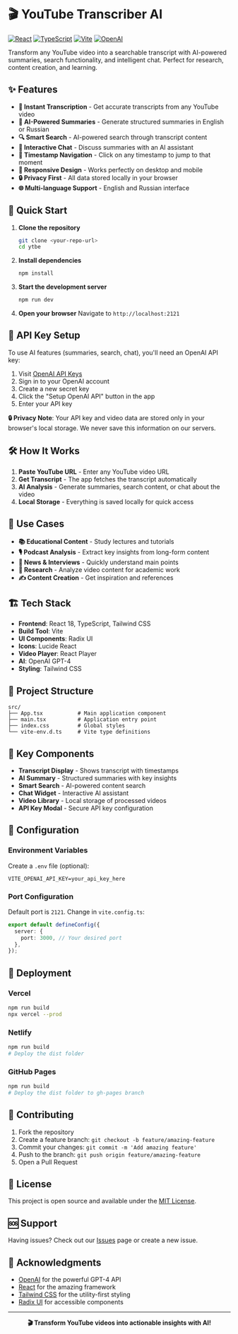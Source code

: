 # 🎬 YouTube Transcriber AI

[![React](https://img.shields.io/badge/React-18.x-blue.svg)](https://reactjs.org/)
[![TypeScript](https://img.shields.io/badge/TypeScript-5.x-blue.svg)](https://www.typescriptlang.org/)
[![Vite](https://img.shields.io/badge/Vite-5.x-purple.svg)](https://vitejs.dev/)
[![OpenAI](https://img.shields.io/badge/OpenAI-GPT--4-green.svg)](https://openai.com/)

Transform any YouTube video into a searchable transcript with AI-powered summaries, search functionality, and intelligent chat. Perfect for research, content creation, and learning.

## ✨ Features

- **📝 Instant Transcription** - Get accurate transcripts from any YouTube video
- **🤖 AI-Powered Summaries** - Generate structured summaries in English or Russian
- **🔍 Smart Search** - AI-powered search through transcript content
- **💬 Interactive Chat** - Discuss summaries with an AI assistant
- **🎯 Timestamp Navigation** - Click on any timestamp to jump to that moment
- **📱 Responsive Design** - Works perfectly on desktop and mobile
- **🔒 Privacy First** - All data stored locally in your browser
- **🌐 Multi-language Support** - English and Russian interface

## 🚀 Quick Start

1. **Clone the repository**
   ```bash
   git clone <your-repo-url>
   cd ytbe
   ```

2. **Install dependencies**
   ```bash
   npm install
   ```

3. **Start the development server**
   ```bash
   npm run dev
   ```

4. **Open your browser**
   Navigate to `http://localhost:2121`

## 🔐 API Key Setup

To use AI features (summaries, search, chat), you'll need an OpenAI API key:

1. Visit [OpenAI API Keys](https://platform.openai.com/api-keys)
2. Sign in to your OpenAI account
3. Create a new secret key
4. Click the "Setup OpenAI API" button in the app
5. Enter your API key

**🔒 Privacy Note**: Your API key and video data are stored only in your browser's local storage. We never save this information on our servers.

## 🛠️ How It Works

1. **Paste YouTube URL** - Enter any YouTube video URL
2. **Get Transcript** - The app fetches the transcript automatically
3. **AI Analysis** - Generate summaries, search content, or chat about the video
4. **Local Storage** - Everything is saved locally for quick access

## 🎯 Use Cases

- **📚 Educational Content** - Study lectures and tutorials
- **🎙️ Podcast Analysis** - Extract key insights from long-form content
- **📰 News & Interviews** - Quickly understand main points
- **🔬 Research** - Analyze video content for academic work
- **✍️ Content Creation** - Get inspiration and references

## 🏗️ Tech Stack

- **Frontend**: React 18, TypeScript, Tailwind CSS
- **Build Tool**: Vite
- **UI Components**: Radix UI
- **Icons**: Lucide React
- **Video Player**: React Player
- **AI**: OpenAI GPT-4
- **Styling**: Tailwind CSS

## 📁 Project Structure

```
src/
├── App.tsx           # Main application component
├── main.tsx          # Application entry point
├── index.css         # Global styles
└── vite-env.d.ts     # Vite type definitions
```

## 🌟 Key Components

- **Transcript Display** - Shows transcript with timestamps
- **AI Summary** - Structured summaries with key insights
- **Smart Search** - AI-powered content search
- **Chat Widget** - Interactive AI assistant
- **Video Library** - Local storage of processed videos
- **API Key Modal** - Secure API key configuration

## 🔧 Configuration

### Environment Variables
Create a `.env` file (optional):
```env
VITE_OPENAI_API_KEY=your_api_key_here
```

### Port Configuration
Default port is `2121`. Change in `vite.config.ts`:
```typescript
export default defineConfig({
  server: {
    port: 3000, // Your desired port
  },
});
```

## 🚀 Deployment

### Vercel
```bash
npm run build
npx vercel --prod
```

### Netlify
```bash
npm run build
# Deploy the dist folder
```

### GitHub Pages
```bash
npm run build
# Deploy the dist folder to gh-pages branch
```

## 🤝 Contributing

1. Fork the repository
2. Create a feature branch: `git checkout -b feature/amazing-feature`
3. Commit your changes: `git commit -m 'Add amazing feature'`
4. Push to the branch: `git push origin feature/amazing-feature`
5. Open a Pull Request

## 📜 License

This project is open source and available under the [MIT License](LICENSE).

## 🆘 Support

Having issues? Check out our [Issues](https://github.com/your-username/ytbe/issues) page or create a new issue.

## 🙏 Acknowledgments

- [OpenAI](https://openai.com/) for the powerful GPT-4 API
- [React](https://reactjs.org/) for the amazing framework
- [Tailwind CSS](https://tailwindcss.com/) for the utility-first styling
- [Radix UI](https://www.radix-ui.com/) for accessible components

---

<div align="center">
  <strong>🎬 Transform YouTube videos into actionable insights with AI!</strong>
</div>

